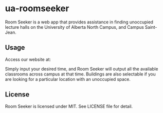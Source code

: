 # ua-roomseeker
Room Seeker is a web app that provides assistance in finding unoccupied lecture halls on the University of Alberta North Campus, and Campus Saint-Jean.


## Usage
Access our website at:

Simply input your desired time, and Room Seeker will output all the available classrooms across campus at that time. Buildings are also selectable if you are looking for a particular location with an unoccupied space.

## License
Room Seeker is licensed under MIT. See LICENSE file for detail.
